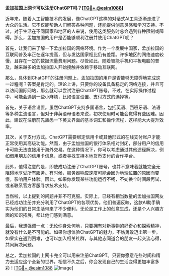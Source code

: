 **孟加拉国上网卡可以注册ChatGPT吗？[[TG💪+ @esim1088](https://t.me/s/esim1088)]**

近年来，随着人工智能技术的发展，像ChatGPT这样的对话式AI工具逐渐走进了大众的生活。它不仅能帮助人们解答各种问题，还能提供创意灵感和学习支持。不过，对于生活在不同国家和地区的人来说，使用这类服务时总会遇到各种限制或障碍。那么，孟加拉国的用户是否能够顺利注册并使用ChatGPT呢？

首先，让我们来了解一下孟加拉国的网络环境。作为一个发展中国家，孟加拉国的互联网普及率正在逐年提高，但与发达国家相比仍有差距。许多地区的网络速度较慢，且存在一定的数据流量费用问题。尽管如此，随着智能手机和平板电脑的普及，越来越多的孟加拉国人开始接触并依赖于移动互联网。

那么，具体到ChatGPT的注册问题上，孟加拉国的用户是否能够无障碍地完成这一过程呢？答案是肯定的。理论上讲，只要你的设备具备稳定的网络连接，并且可以访问国际网站，那么就可以尝试注册ChatGPT账号。不过，在实际操作过程中，可能会遇到一些小麻烦，比如语言设置、支付方式的选择等。

首先，关于语言设置。虽然ChatGPT支持多国语言，包括英语、西班牙语、法语等多种主流语言，但对于非英语母语者来说，初次使用时可能会觉得有些困难。因此，建议在注册前先熟悉一下英文界面的基本词汇和操作流程，这样能大大提升效率。

其次，关于支付方式。ChatGPT需要绑定信用卡或其他形式的在线支付账户才能正常使用其高级功能。然而，由于孟加拉国的银行体系相对封闭，部分用户的信用卡可能无法直接用于海外交易。在这种情况下，你可以考虑通过其他途径解决，例如借用朋友的信用卡信息，或者寻找支持本地货币支付的合作平台。

此外，值得注意的是，即使成功注册了ChatGPT账号，也并不意味着就能完全无阻碍地享受所有服务。有时候，服务器响应速度可能会因为地理位置的原因而变慢，影响用户体验。因此，如果你发现某些功能运行不畅，不妨换个时间段再试，或者联系官方客服寻求技术支持。

当然啦，以上提到的问题并非不可克服。实际上，已经有相当数量的孟加拉国网友已经成功注册并充分利用了ChatGPT的各项优势。他们普遍反映，这款AI助手确实为他们的日常生活带来了不少便利，无论是工作上的创意生成，还是个人兴趣方面的知识拓展，都让他们感到满意。

最后，我想强调一点：无论你身处何地，只要拥有对新事物的好奇心和探索精神，就没有什么是不可能的。如果你想体验ChatGPT的魅力，不妨勇敢迈出第一步。如果实在遇到困难，也可以加入相关社群，与其他志同道合的朋友一起交流心得，共同解决问题。

总之，孟加拉国的上网卡完全可以用来注册ChatGPT。只要你愿意花些时间和精力去适应这个全新的世界，相信不久之后，你会发现自己的生活变得更加丰富多彩！[[TG💪+ @esim1088](https://t.me/s/esim1088) ![Image](https://i.postimg.cc/4NQfJmqS/Snipaste-2025-05-13-00-14-12.png)]